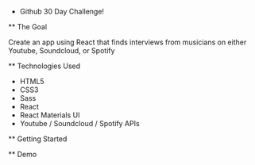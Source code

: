 * Github 30 Day Challenge!

** The Goal

Create an app using React that finds interviews from musicians on either Youtube, Soundcloud, or Spotify

** Technologies Used

- HTML5
- CSS3
- Sass
- React
- React Materials UI
- Youtube / Soundcloud / Spotify APIs

** Getting Started

** Demo
